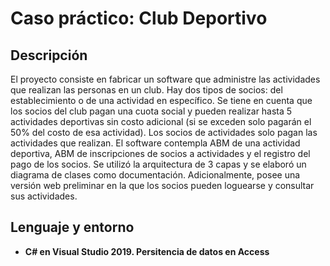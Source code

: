 <h1>Caso práctico: Club Deportivo</h1>

<h2>Descripción</h2>
El proyecto consiste en fabricar un software que administre las actividades que realizan las personas en un club. Hay dos tipos de socios: del establecimiento o de una actividad en específico. Se tiene en cuenta que los socios del club pagan una cuota social y pueden realizar hasta 5 actividades deportivas sin costo adicional (si se exceden solo pagarán el 50% del costo de esa actividad). Los socios de actividades solo pagan las actividades que realizan. El software contempla ABM de una actividad deportiva, ABM de inscripciones de socios a actividades y el registro del pago de los socios. Se utilizó la arquitectura de 3 capas y se elaboró un diagrama de clases como documentación. Adicionalmente, posee una versión web preliminar en la que los socios pueden loguearse y consultar sus actividades.
<h2>Lenguaje y entorno</h2>

- <b>C# en Visual Studio 2019. Persitencia de datos en Access</b>  


